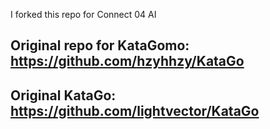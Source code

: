 I forked this repo for Connect 04 AI

## Original repo for KataGomo: https://github.com/hzyhhzy/KataGo
## Original KataGo: https://github.com/lightvector/KataGo
